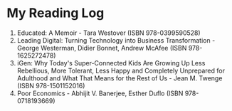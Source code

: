# My Reading Log

1. Educated: A Memoir - Tara Westover (ISBN 978-0399590528)
2. Leading Digital: Turning Technology into Business Transformation -  George Westerman, Didier Bonnet, Andrew McAfee (ISBN 978-1625272478)
3. iGen: Why Today's Super-Connected Kids Are Growing Up Less Rebellious, More Tolerant, Less Happy and Completely Unprepared for Adulthood and What That Means for the Rest of Us - Jean M. Twenge (ISBN 978-1501152016)
4. Poor Economics - Abhijit V. Banerjee, Esther Duflo (ISBN 978-0718193669)
